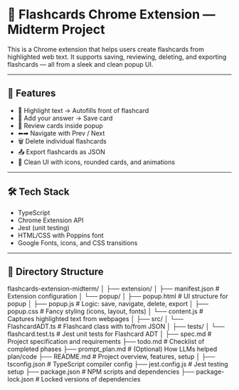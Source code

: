 # 🧠 Flashcards Chrome Extension — Midterm Project

This is a Chrome extension that helps users create flashcards from highlighted web text. It supports saving, reviewing, deleting, and exporting flashcards — all from a sleek and clean popup UI.

---

## 🌟 Features

- 📝 Highlight text → Autofills front of flashcard
- 💭 Add your answer → Save card
- 📖 Review cards inside popup
- ⬅➡ Navigate with Prev / Next
- 🗑 Delete individual flashcards
- 📤 Export flashcards as JSON
- 🎨 Clean UI with icons, rounded cards, and animations

---

## 🛠️ Tech Stack

- TypeScript
- Chrome Extension API
- Jest (unit testing)
- HTML/CSS with Poppins font
- Google Fonts, icons, and CSS transitions

---

## 📂 Directory Structure

flashcards-extension-midterm/
│
├── extension/
│   ├── manifest.json               # Extension configuration
│   └── popup/
│       ├── popup.html             # UI structure for popup
│       ├── popup.js               # Logic: save, navigate, delete, export
│       ├── popup.css              # Fancy styling (icons, layout, fonts)
│       └── content.js             # Captures highlighted text from webpages
│
├── src/
│   └── FlashcardADT.ts            # Flashcard class with to/from JSON
│
├── tests/
│   └── flashcard.test.ts          # Jest unit tests for Flashcard ADT
│
├── spec.md                        # Project specification and requirements
├── todo.md                        # Checklist of completed phases
├── prompt_plan.md                 # (Optional) How LLMs helped plan/code
├── README.md                      # Project overview, features, setup
│
├── tsconfig.json                  # TypeScript compiler config
├── jest.config.js                 # Jest testing setup
├── package.json                   # NPM scripts and dependencies
├── package-lock.json              # Locked versions of dependencies
